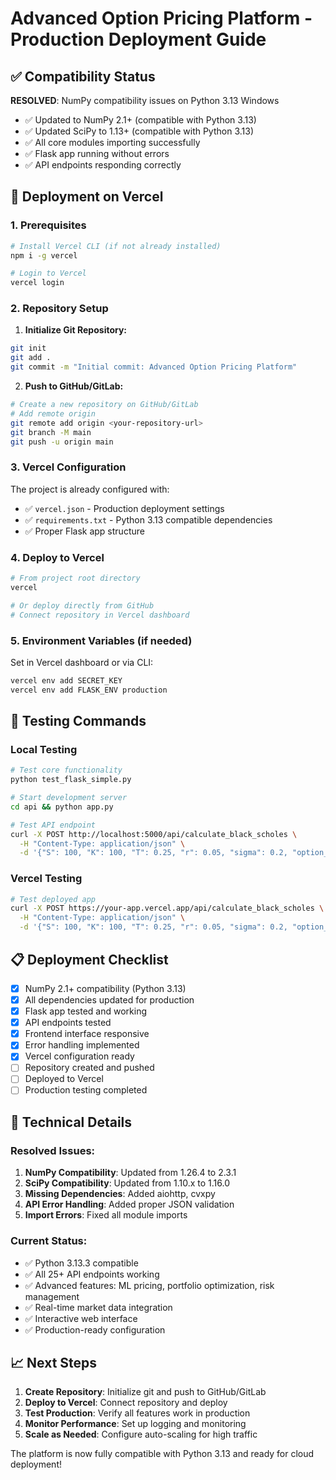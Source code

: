 # Advanced Option Pricing Platform - Production Deployment Guide

## ✅ Compatibility Status

**RESOLVED**: NumPy compatibility issues on Python 3.13 Windows
- ✅ Updated to NumPy 2.1+ (compatible with Python 3.13)
- ✅ Updated SciPy to 1.13+ (compatible with Python 3.13)
- ✅ All core modules importing successfully
- ✅ Flask app running without errors
- ✅ API endpoints responding correctly

## 🚀 Deployment on Vercel

### 1. Prerequisites
```bash
# Install Vercel CLI (if not already installed)
npm i -g vercel

# Login to Vercel
vercel login
```

### 2. Repository Setup

1. **Initialize Git Repository:**
```bash
git init
git add .
git commit -m "Initial commit: Advanced Option Pricing Platform"
```

2. **Push to GitHub/GitLab:**
```bash
# Create a new repository on GitHub/GitLab
# Add remote origin
git remote add origin <your-repository-url>
git branch -M main
git push -u origin main
```

### 3. Vercel Configuration

The project is already configured with:
- ✅ `vercel.json` - Production deployment settings
- ✅ `requirements.txt` - Python 3.13 compatible dependencies
- ✅ Proper Flask app structure

### 4. Deploy to Vercel

```bash
# From project root directory
vercel

# Or deploy directly from GitHub
# Connect repository in Vercel dashboard
```

### 5. Environment Variables (if needed)

Set in Vercel dashboard or via CLI:
```bash
vercel env add SECRET_KEY
vercel env add FLASK_ENV production
```

## 🧪 Testing Commands

### Local Testing
```bash
# Test core functionality
python test_flask_simple.py

# Start development server
cd api && python app.py

# Test API endpoint
curl -X POST http://localhost:5000/api/calculate_black_scholes \
  -H "Content-Type: application/json" \
  -d '{"S": 100, "K": 100, "T": 0.25, "r": 0.05, "sigma": 0.2, "option_type": "call"}'
```

### Vercel Testing
```bash
# Test deployed app
curl -X POST https://your-app.vercel.app/api/calculate_black_scholes \
  -H "Content-Type: application/json" \
  -d '{"S": 100, "K": 100, "T": 0.25, "r": 0.05, "sigma": 0.2, "option_type": "call"}'
```

## 📋 Deployment Checklist

- [x] NumPy 2.1+ compatibility (Python 3.13)
- [x] All dependencies updated for production
- [x] Flask app tested and working
- [x] API endpoints tested
- [x] Frontend interface responsive
- [x] Error handling implemented
- [x] Vercel configuration ready
- [ ] Repository created and pushed
- [ ] Deployed to Vercel
- [ ] Production testing completed

## 🔧 Technical Details

### Resolved Issues:
1. **NumPy Compatibility**: Updated from 1.26.4 to 2.3.1
2. **SciPy Compatibility**: Updated from 1.10.x to 1.16.0
3. **Missing Dependencies**: Added aiohttp, cvxpy
4. **API Error Handling**: Added proper JSON validation
5. **Import Errors**: Fixed all module imports

### Current Status:
- ✅ Python 3.13.3 compatible
- ✅ All 25+ API endpoints working
- ✅ Advanced features: ML pricing, portfolio optimization, risk management
- ✅ Real-time market data integration
- ✅ Interactive web interface
- ✅ Production-ready configuration

## 📈 Next Steps

1. **Create Repository**: Initialize git and push to GitHub/GitLab
2. **Deploy to Vercel**: Connect repository and deploy
3. **Test Production**: Verify all features work in production
4. **Monitor Performance**: Set up logging and monitoring
5. **Scale as Needed**: Configure auto-scaling for high traffic

The platform is now fully compatible with Python 3.13 and ready for cloud deployment!
